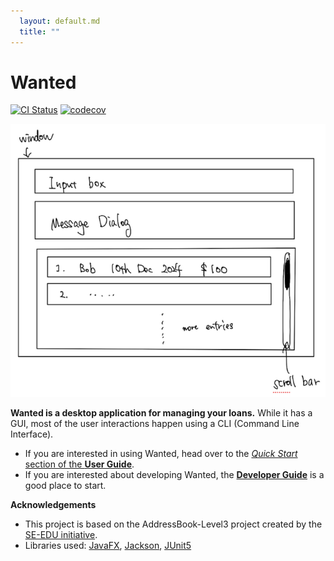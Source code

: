 ```yaml
---
  layout: default.md
  title: ""
---
```


# Wanted

[![CI Status](https://github.com/se-edu/addressbook-level3/workflows/Java%20CI/badge.svg)](https://github.com/se-edu/addressbook-level3/actions)
[![codecov](https://codecov.io/gh/se-edu/addressbook-level3/branch/master/graph/badge.svg)](https://codecov.io/gh/se-edu/addressbook-level3)

![Ui](images/Ui.png)

**Wanted is a desktop application for managing your loans.** While it has a GUI, most of the user interactions happen using a CLI (Command Line Interface).

* If you are interested in using Wanted, head over to the [_Quick Start_ section of the **User Guide**](https://ay2425s2-cs2103t-f11-4.github.io/tp/UserGuide.html).
* If you are interested about developing Wanted, the [**Developer Guide**](https://ay2425s2-cs2103t-f11-4.github.io/tp/DeveloperGuide.html) is a good place to start.

**Acknowledgements**

* This project is based on the AddressBook-Level3 project created by the [SE-EDU initiative](https://se-education.org).
* Libraries used: [JavaFX](https://openjfx.io/), [Jackson](https://github.com/FasterXML/jackson), [JUnit5](https://github.com/junit-team/junit5)
